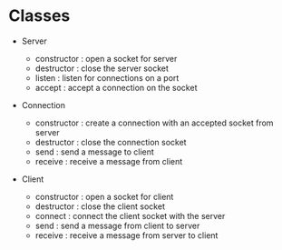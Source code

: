 # Classes

* Server
    - constructor : open a socket for server
    - destructor : close the server socket
    - listen : listen for connections on a port
    - accept : accept a connection on the socket

* Connection
    - constructor : create a connection with an accepted socket from server
    - destructor : close the connection socket
    - send : send a message to client
    - receive : receive a message from client

* Client
    - constructor : open a socket for client
    - destructor : close the client socket
    - connect : connect the client socket with the server
    - send : send a message from client to server
    - receive : receive a message from server to client
    